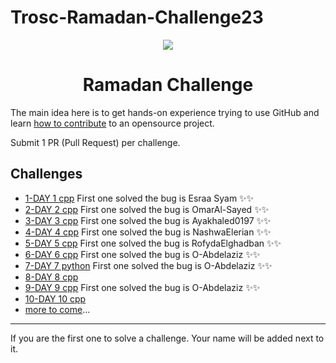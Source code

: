 # Trosc-Ramadan-Challenge23

<div align="center">
  <img src="./TROSC.png" />
  <h1>Ramadan Challenge</h1>
</div>


The main idea here is to get hands-on experience trying to use GitHub and learn [how to contribute](https://youtu.be/gnajwrgBNRw) to an opensource project.

Submit 1 PR (Pull Request) per challenge.

## Challenges
- [1-DAY 1 cpp](./Challeges/DAY_01.cpp)     First one solved the bug is Esraa Syam ✨✨
- [2-DAY 2 cpp](./Challeges/DAY_02.cpp)     First one solved the bug is OmarAl-Sayed ✨✨
- [3-DAY 3 cpp](./Challeges/DAY_03.cpp)     First one solved the bug is Ayakhaled0197 ✨✨
- [4-DAY 4 cpp](./Challeges/DAY_04.cpp)     First one solved the bug is NashwaElerian ✨✨
- [5-DAY 5 cpp](./Challeges/DAY_05.cpp)     First one solved the bug is RofydaElghadban ✨✨
- [6-DAY 6 cpp](./Challeges/DAY_06.cpp)     First one solved the bug is O-Abdelaziz ✨✨
- [7-DAY 7 python](./Challeges/DAY_07.py)   First one solved the bug is O-Abdelaziz ✨✨
- [8-DAY 8 cpp](./Challeges/DAY_08.cpp)
- [9-DAY 9 cpp](./Challeges/DAY_09.cpp)     First one solved the bug is O-Abdelaziz ✨✨
- [10-DAY 10 cpp](./Challeges/DAY_10.cpp)
- [more to come](../../issues)...

---
If you are the first one to solve a challenge. Your name will be added next to it.
